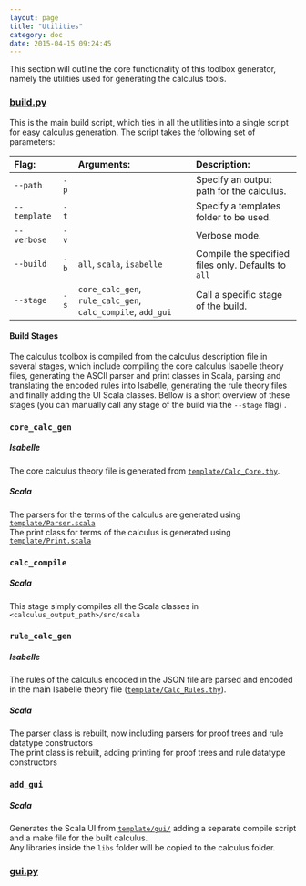 ```yaml
---
layout: page
title: "Utilities"
category: doc
date: 2015-04-15 09:24:45
---
```


This section will outline the core functionality of this toolbox generator, namely the utilities used for generating the calculus tools.

### [build.py](https://github.com/goodlyrottenapple/calculus-toolbox/blob/master/build.py)
This is the main build script, which ties in all the utilities into a single script for easy calculus generation. The script takes the following set of parameters:

Flag:         |     |Arguments:                                                  |Description:
:-------------|-----|:-----------------------------------------------------------|:-------------------------------------------
`--path`      |`-p` |                                                            |Specify an output path for the calculus.
`--template`  |`-t` |                                                            |Specify a templates folder to be used.
`--verbose`   |`-v` |                                                            |Verbose mode.
`--build`     |`-b` |`all`, `scala`, `isabelle`                                  |Compile the specified files only. Defaults to `all`
`--stage`     |`-s` |`core_calc_gen`, `rule_calc_gen`, `calc_compile`, `add_gui` |Call a specific stage of the build.

#### Build Stages
The calculus toolbox is compiled from the calculus description file in several stages, which include compiling the core calculus Isabelle theory files, generating the ASCII parser and print classes in Scala, parsing and translating the encoded rules into Isabelle, generating the rule theory files and finally adding the UI Scala classes. Bellow is a short overview of these stages (you can manually call any stage of the build via the `--stage` flag) .

### `core_calc_gen`

##### Isabelle
The core calculus theory file is generated from [`template/Calc_Core.thy`](https://github.com/goodlyrottenapple/calculus-toolbox/blob/master/template/Calc_Core.thy). 

##### Scala
The parsers for the terms of the calculus are generated using [`template/Parser.scala`](https://github.com/goodlyrottenapple/calculus-toolbox/blob/master/template/Parser.scala)
<br>The print class for terms of the calculus is generated using [`template/Print.scala`](https://github.com/goodlyrottenapple/calculus-toolbox/blob/master/template/Print.scala)

### `calc_compile`

##### Scala
This stage simply compiles all the Scala classes in `<calculus_output_path>/src/scala`

### `rule_calc_gen`

##### Isabelle
The rules of the calculus encoded in the JSON file are parsed and encoded in the main Isabelle theory file ([`template/Calc_Rules.thy`](https://github.com/goodlyrottenapple/calculus-toolbox/blob/master/template/Calc_Rules.thy)). 

##### Scala
The parser class is rebuilt, now including parsers for proof trees and rule datatype constructors
<br>The print class is rebuilt, adding printing for proof trees and rule datatype constructors

### `add_gui`

##### Scala
Generates the Scala UI from [`template/gui/`](https://github.com/goodlyrottenapple/calculus-toolbox/blob/master/template/gui/) adding a separate compile script and a make file for the built calculus. 
<br>Any libraries inside the `libs` folder will be copied to the calculus folder.

### [gui.py](https://github.com/goodlyrottenapple/calculus-toolbox/blob/master/gui.py)
